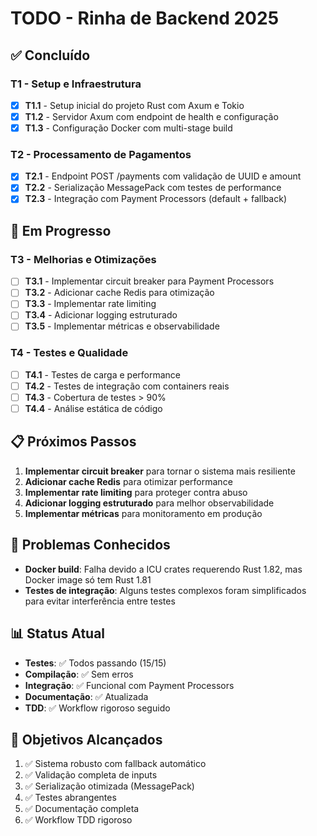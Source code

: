 # TODO - Rinha de Backend 2025

## ✅ Concluído

### T1 - Setup e Infraestrutura
- [x] **T1.1** - Setup inicial do projeto Rust com Axum e Tokio
- [x] **T1.2** - Servidor Axum com endpoint de health e configuração
- [x] **T1.3** - Configuração Docker com multi-stage build

### T2 - Processamento de Pagamentos
- [x] **T2.1** - Endpoint POST /payments com validação de UUID e amount
- [x] **T2.2** - Serialização MessagePack com testes de performance
- [x] **T2.3** - Integração com Payment Processors (default + fallback)

## 🔄 Em Progresso

### T3 - Melhorias e Otimizações
- [ ] **T3.1** - Implementar circuit breaker para Payment Processors
- [ ] **T3.2** - Adicionar cache Redis para otimização
- [ ] **T3.3** - Implementar rate limiting
- [ ] **T3.4** - Adicionar logging estruturado
- [ ] **T3.5** - Implementar métricas e observabilidade

### T4 - Testes e Qualidade
- [ ] **T4.1** - Testes de carga e performance
- [ ] **T4.2** - Testes de integração com containers reais
- [ ] **T4.3** - Cobertura de testes > 90%
- [ ] **T4.4** - Análise estática de código

## 📋 Próximos Passos

1. **Implementar circuit breaker** para tornar o sistema mais resiliente
2. **Adicionar cache Redis** para otimizar performance
3. **Implementar rate limiting** para proteger contra abuso
4. **Adicionar logging estruturado** para melhor observabilidade
5. **Implementar métricas** para monitoramento em produção

## 🐛 Problemas Conhecidos

- **Docker build**: Falha devido a ICU crates requerendo Rust 1.82, mas Docker image só tem Rust 1.81
- **Testes de integração**: Alguns testes complexos foram simplificados para evitar interferência entre testes

## 📊 Status Atual

- **Testes**: ✅ Todos passando (15/15)
- **Compilação**: ✅ Sem erros
- **Integração**: ✅ Funcional com Payment Processors
- **Documentação**: ✅ Atualizada
- **TDD**: ✅ Workflow rigoroso seguido

## 🎯 Objetivos Alcançados

1. ✅ Sistema robusto com fallback automático
2. ✅ Validação completa de inputs
3. ✅ Serialização otimizada (MessagePack)
4. ✅ Testes abrangentes
5. ✅ Documentação completa
6. ✅ Workflow TDD rigoroso 